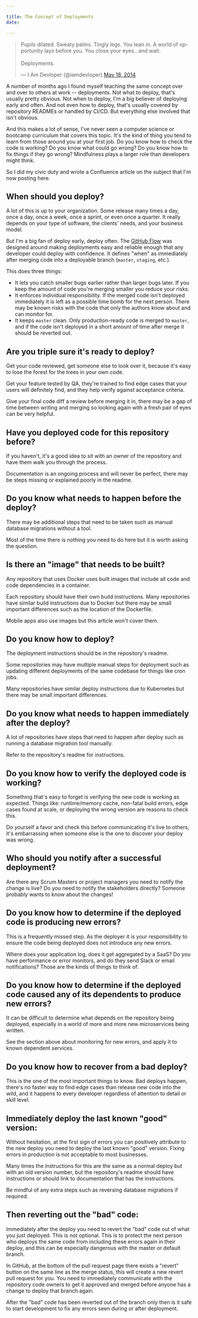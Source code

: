 ```yaml
---

title: The Concept of Deployments
date:

---
```


<blockquote class="twitter-tweet" data-lang="en"><p lang="en" dir="ltr">Pupils dilated. Sweaty palms. Tingly legs. You lean in. A world of opportunity lays before you. You close your eyes…and wait.<br><br>Deployments.</p>&mdash; I Am Devloper (@iamdevloper) <a href="https://twitter.com/iamdevloper/status/468132413433200640?ref_src=twsrc%5Etfw">May 18, 2014</a></blockquote>
<script async src="https://platform.twitter.com/widgets.js" charset="utf-8"></script>

A number of months ago I found myself teaching the same concept over and over to others at work -- deployments. Not what to deploy, that's usually pretty obvious. Not when to deploy, I'm a big believer of deploying early and often. And not even how to deploy, that's usually covered by repository READMEs or handled by CI/CD. But everything else involved that isn't obvious.

And this makes a lot of sense, I've never seen a computer science or bootcamp curriculum that covers this topic. It's the kind of thing you tend to learn from those around you at your first job. Do you know how to check the code is working? Do you know what could go wrong? Do you know how to fix things if they go wrong? Mindfulness plays a larger role than developers might think.

So I did my civic duty and wrote a Confluence article on the subject that I'm now posting here.


## When should you deploy?

A lot of this is up to your organization. Some release many times a day, once a day, once a week, once a sprint, or even once a quarter. It really depends on your type of software, the clients' needs, and your business model.

But I'm a big fan of deploy early, deploy often. The [GitHub Flow](http://scottchacon.com/2011/08/31/github-flow.html) was designed around making deployments easy and reliable enough that any developer could deploy with confidence. It defines "when" as immediately after merging code into a deployable branch (`master`, `staging`, etc.).

This does three things:

- It lets you catch smaller bugs earlier rather than larger bugs later. If you keep the amount of code you're merging smaller you reduce your risks.
- It enforces individual responsibility. If the merged code isn't deployed immediately it is left as a possible time bomb for the next person. There may be known risks with the code that only the authors know about and can monitor for.
- It keeps `master` clean. Only production-ready code is merged to `master`, and if the code isn't deployed in a short amount of time after merge it should be reverted out.


## Are you triple sure it's ready to deploy?

Get your code reviewed, get someone else to look over it, because it's easy to lose the forest for the trees in your own code.

Get your feature tested by QA, they're trained to find edge cases that your users will definitely find, and they help verify against acceptance criteria.

Give your final code diff a review before merging it in, there may be a gap of time between writing and merging so looking again with a fresh pair of eyes can be very helpful.

## Have you deployed code for this repository before?

If you haven't, it's a good idea to sit with an owner of the repository and have them walk you through the process.

Documentation is an ongoing process and will never be perfect, there may be steps missing or explained poorly in the readme.

## Do you know what needs to happen before the deploy?

There may be additional steps that need to be taken such as manual database migrations without a tool.

Most of the time there is nothing you need to do here but it is worth asking the question.

## Is there an "image" that needs to be built?

Any repository that uses Docker uses built images that include all code and code dependencies in a container.

Each repository should have their own build instructions. Many repositories have similar build instructions due to Docker but there may be small important differences such as the location of the Dockerfile.

Mobile apps also use images but this article won't cover them.

## Do you know how to deploy?

The deployment instructions should be in the repository's readme.

Some repositories may have multiple manual steps for deployment such as updating different deployments of the same codebase for things like cron jobs.

Many repositories have similar deploy instructions due to Kubernetes but there may be small important differences.

## Do you know what needs to happen immediately after the deploy?

A lot of repositories have steps that need to happen after deploy such as running a database migration tool manually.

Refer to the repository's readme for instructions.

## Do you know how to verify the deployed code is working?

Something that's easy to forget is verifying the new code is working as expected. Things like: runtime/memory cache, non-fatal build errors, edge cases found at scale, or deploying the wrong version are reasons to check this.

Do yourself a favor and check this before communicating it's live to others, it's embarrassing when someone else is the one to discover your deploy was wrong.

## Who should you notify after a successful deployment?

Are there any Scrum Masters or project managers you need to notify the change is live? Do you need to notify the stakeholders directly? Someone probably wants to know about the changes!

## Do you know how to determine if the deployed code is producing new errors?

This is a frequently missed step. As the deployer it is your responsibility to ensure the code being deployed does not introduce any new errors.

Where does your application log, does it get aggregated by a SaaS? Do you have performance or error monitors, and do they send Slack or email notifications? Those are the kinds of things to think of.

## Do you know how to determine if the deployed code caused any of its dependents to produce new errors?

It can be difficult to determine what depends on the repository being deployed, especially in a world of more and more new microservices being written.

See the section above about monitoring for new errors, and apply it to known dependent services.

## Do you know how to recover from a bad deploy?

This is the one of the most important things to know. Bad deploys happen, there's no faster way to find edge cases than release new code into the wild, and it happens to every developer regardless of attention to detail or skill level.

## Immediately deploy the last known "good" version:

Without hesitation, at the first sign of errors you can positively attribute to the new deploy you need to deploy the last known "good" version. Fixing errors in production is not acceptable to most businesses.

Many times the instructions for this are the same as a normal deploy but with an old version number, but the repository's readme should have instructions or should link to documentation that has the instructions.

Be mindful of any extra steps such as reversing database migrations if required.

## Then reverting out the "bad" code:

Immediately after the deploy you need to revert the "bad" code out of what you just deployed. This is not optional. This is to protect the next person who deploys the same code from including these errors again in their deploy, and this can be especially dangerous with the master or default branch.

In GitHub, at the bottom of the pull request page there exists a "revert" button on the same line as the merge status, this will create a new revert pull request for you. You need to immediately communicate with the repository code owners to get it approved and merged before anyone has a change to deploy that branch again.

After the "bad" code has been reverted out of the branch only then is it safe to start development to fix any errors seen during or after deployment.
